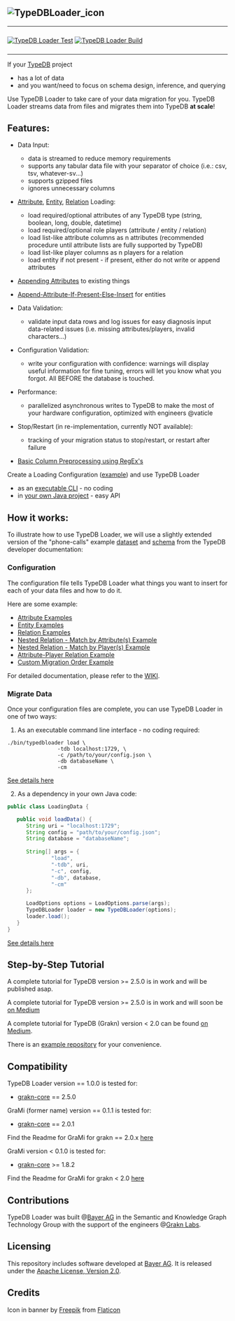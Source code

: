 

![TypeDBLoader_icon](https://github.com/bayer-science-for-a-better-life/grami/blob/master/typedbloader.png?raw=true)
---
---
### 
[![TypeDB Loader Test](https://github.com/bayer-science-for-a-better-life/grami/actions/workflows/testandbuild.yaml/badge.svg)](https://github.com/bayer-science-for-a-better-life/grami/actions/workflows/testandbuild.yaml)
[![TypeDB Loader Build](https://github.com/bayer-science-for-a-better-life/grami/actions/workflows/release.yaml/badge.svg)](https://github.com/bayer-science-for-a-better-life/grami/actions/workflows/release.yaml)
###

---

If your [TypeDB](https://github.com/vaticle/typedb) project
 - has a lot of data
 - and you want/need to focus on schema design, inference, and querying

Use TypeDB Loader to take care of your data migration for you. TypeDB Loader streams data from files and migrates them into TypeDB **at scale**!
 
## Features:
 - Data Input:
    - data is streamed to reduce memory requirements
    - supports any tabular data file with your separator of choice (i.e.: csv, tsv, whatever-sv...)
    - supports gzipped files
    - ignores unnecessary columns
 - [Attribute](), [Entity](), [Relation]() Loading:
    - load required/optional attributes of any TypeDB type (string, boolean, long, double, datetime)
    - load required/optional role players (attribute / entity / relation)
    - load list-like attribute columns as n attributes (recommended procedure until attribute lists are fully supported by TypeDB)
    - load list-like player columns as n players for a relation
    - load entity if not present - if present, either do not write or append attributes
 - [Appending Attributes]() to existing things
 - [Append-Attribute-If-Present-Else-Insert]() for entities
 - Data Validation:
    - validate input data rows and log issues for easy diagnosis input data-related issues (i.e. missing attributes/players, invalid characters...)
 - Configuration Validation:
    - write your configuration with confidence: warnings will display useful information for fine tuning, errors will let you know what you forgot. All BEFORE the database is touched.
 - Performance:
    - parallelized asynchronous writes to TypeDB to make the most of your hardware configuration, optimized with engineers @vaticle
 - Stop/Restart (in re-implementation, currently NOT available):
    - tracking of your migration status to stop/restart, or restart after failure

 - [Basic Column Preprocessing using RegEx's]()

Create a Loading Configuration ([example]()) and use TypeDB Loader
 - as an [executable CLI]() - no coding 
 - in [your own Java project]() - easy API

## How it works:

To illustrate how to use TypeDB Loader, we will use a slightly extended version of the "phone-calls" example [dataset]() and [schema]() from the TypeDB developer documentation:

### Configuration

The configuration file tells TypeDB Loader what things you want to insert for each of your data files and how to do it. 

Here are some example:

 - [Attribute Examples]()
 - [Entity Examples]()
 - [Relation Examples]()
 - [Nested Relation - Match by Attribute(s) Example]()
 - [Nested Relation - Match by Player(s) Example]()
 - [Attribute-Player Relation Example]()
 - [Custom Migration Order Example]()

For detailed documentation, please refer to the [WIKI](https://github.com/bayer-science-for-a-better-life/grami/wiki).

### Migrate Data

Once your configuration files are complete, you can use TypeDB Loader in one of two ways:

 1. As an executable command line interface - no coding required:

```Shell
./bin/typedbloader load \
                -tdb localhost:1729, \
                -c /path/to/your/config.json \
                -db databaseName \
                -cm
```

[See details here]()

 2. As a dependency in your own Java code:

```Java
public class LoadingData {

   public void loadData() {
      String uri = "localhost:1729";
      String config = "path/to/your/config.json";
      String database = "databaseName";
      
      String[] args = {
              "load",
              "-tdb", uri,
              "-c", config,
              "-db", database,              
              "-cm"
      };

      LoadOptions options = LoadOptions.parse(args);
      TypeDBLoader loader = new TypeDBLoader(options);
      loader.load();
   }
}
```

[See details here]()


## Step-by-Step Tutorial

A complete tutorial for TypeDB version >= 2.5.0 is in work and will be published asap.

A complete tutorial for TypeDB version >= 2.5.0 is in work and will soon be [on Medium]()

A complete tutorial for TypeDB (Grakn) version < 2.0 can be found [on Medium](https://medium.com/@hkuich/introducing-grami-a-data-migration-tool-for-grakn-d4051582f867).

There is an [example repository](https://github.com/bayer-science-for-a-better-life/grami-example) for your convenience.

## Compatibility

TypeDB Loader version == 1.0.0 is tested for:
- [grakn-core](https://github.com/vaticle/typedb) == 2.5.0

GraMi (former name) version == 0.1.1 is tested for:
- [grakn-core](https://github.com/vaticle/typedb) == 2.0.1

Find the Readme for GraMi for grakn == 2.0.x [here](https://github.com/bayer-science-for-a-better-life/grami/blob/XXXXX/README.md)

GraMi version < 0.1.0 is tested for: 
 - [grakn-core](https://github.com/vaticle/typedb) >= 1.8.2

Find the Readme for GraMi for grakn < 2.0 [here](https://github.com/bayer-science-for-a-better-life/grami/blob/b3d6d272c409d6c40254354027b49f90b255e1c3/README.md)

## Contributions

TypeDB Loader was built @[Bayer AG](https://www.bayer.com/) in the Semantic and Knowledge Graph Technology Group with the support of the engineers @[Grakn Labs](https://github.com/orgs/vaticle/people).

## Licensing

This repository includes software developed at [Bayer AG](https://www.bayer.com/).  It is released under the [Apache License, Version 2.0](https://www.apache.org/licenses/LICENSE-2.0).
 
## Credits

Icon in banner by [Freepik](https://www.freepik.com") from [Flaticon](https://www.flaticon.com/)
